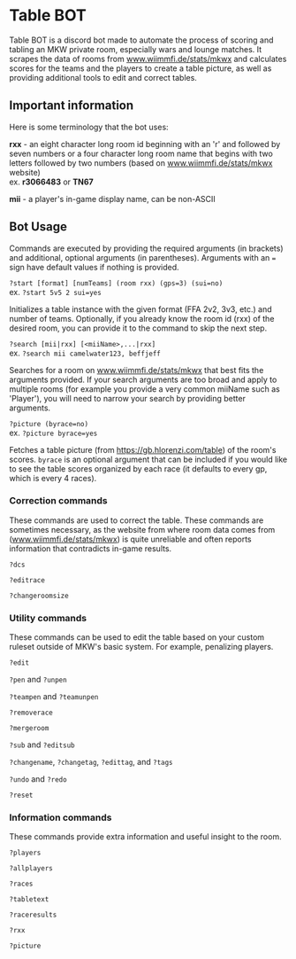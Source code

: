 # Table BOT

Table BOT is a discord bot made to automate the process of scoring and tabling an MKW private room, especially wars and lounge matches.
It scrapes the data of rooms from www.wiimmfi.de/stats/mkwx and calculates scores for the teams and the players to create a table picture, as well as providing additional tools to edit and correct tables.

## Important information

Here is some terminology that the bot uses:

**rxx** - an eight character long room id beginning with an 'r' and followed by seven numbers or a four character long room name that begins with two letters followed by two numbers (based on www.wiimmfi.de/stats/mkwx website)\
ex. **r3066483** or **TN67**

**mii** - a player's in-game display name, can be non-ASCII

## Bot Usage

Commands are executed by providing the required arguments (in brackets) and additional, optional arguments (in parentheses). Arguments with an `=` sign have default values if nothing is provided.

`?start [format] [numTeams] (room rxx) (gps=3) (sui=no)`\
ex. `?start 5v5 2 sui=yes`

Initializes a table instance with the given format (FFA 2v2, 3v3, etc.) and number of teams. Optionally, if you already know the room id (rxx) of the desired room, you can provide it to the command to skip the next step.

`?search [mii|rxx] [<miiName>,...|rxx]`\
ex. `?search mii camelwater123, beffjeff`

Searches for a room on www.wiimmfi.de/stats/mkwx that best fits the arguments provided. If your search arguments are too broad and apply to multiple rooms (for example you provide a very common miiName such as 'Player'), you will need to narrow your search by providing better arguments. 

`?picture (byrace=no)`\
ex. `?picture byrace=yes`

Fetches a table picture (from https://gb.hlorenzi.com/table) of the room's scores. `byrace` is an optional argument that can be included if you would like to see the table scores organized by each race (it defaults to every gp, which is every 4 races).


### Correction commands

These commands are used to correct the table. These commands are sometimes necessary, as the website from where room data comes from (www.wiimmfi.de/stats/mkwx) is quite unreliable and often reports information that contradicts in-game results.

`?dcs`

`?editrace`

`?changeroomsize`


### Utility commands

These commands can be used to edit the table based on your custom ruleset outside of MKW's basic system. For example, penalizing players.

`?edit`

`?pen` and `?unpen`

`?teampen` and `?teamunpen`

`?removerace`

`?mergeroom`

`?sub` and `?editsub`

`?changename`, `?changetag`, `?edittag`, and `?tags`

`?undo` and `?redo`

`?reset`

### Information commands

These commands provide extra information and useful insight to the room.

`?players`

`?allplayers`

`?races`

`?tabletext`

`?raceresults`

`?rxx`

`?picture`

